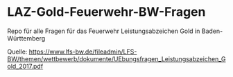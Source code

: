 # LAZ-Gold-Feuerwehr-BW-Fragen
Repo für alle Fragen für das Feuerwehr Leistungsabzeichen Gold in Baden-Württemberg 

Quelle: https://www.lfs-bw.de/fileadmin/LFS-BW/themen/wettbewerb/dokumente/UEbungsfragen_Leistungsabzeichen_Gold_2017.pdf
